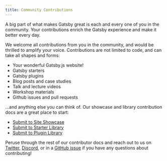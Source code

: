 ```yaml
---
title: Community Contributions
---
```


A big part of what makes Gatsby great is each and every one of you in the community. Your contributions enrich the Gatsby experience and make it better every day.

We welcome all contributions from you in the community, and would be thrilled to amplify your voice. Contributions are not limited to code, and can take all shapes and forms:

- Your wonderful Gatsby.js website!
- Gatsby starters
- Gatsby plugins
- Blog posts and case studies
- Talk and lecture videos
- Workshop materials
- Github issues and pull requests

...and anything else you can think of. Our showcase and library contribution docs are a great place to start:

- [Submit to Site Showcase](/contributing/submit-to-site-showcase/)
- [Submit to Starter Library](/contributing/submit-to-starter-library/)
- [Submit to Plugin Library](/contributing/submit-to-plugin-library/)

Peruse through the rest of our contributor docs and reach out to us on [Twitter](https://twitter.com/gatsbyjs), [Discord](https://gatsby.dev/discord), or in a [GitHub issue](/contributing/how-to-file-an-issue/) if you have any questions about contributing!
